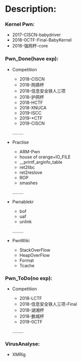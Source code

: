 # Description:

### Kernel Pwn:

- 2017-CISCN-babydriver
- 2018-0CTF-Final-BabyKernel
- 2018-强网杯-core

### Pwn_Done(have exp):

- Competition

  - 2018-CISCN
  - 2018-网鼎杯
  - 2018-信息安全铁人三项
  - 2018-护网杯
  - 2018-HCTF
  - 2018-XNUCA
  - 2019-ISCC
  - 2019-*CTF
  - 2019-CISCN

  .........

- Practise

  - ARM-Pwn
  - house of orange+IO_FILE
  - __printf_arginfo_table
  - ret2libc
  - ret2reslove
  - ROP
  - smashes

  .........

- Pwnablekr

  - bof
  - uaf
  - unlink

  .........

- PwnWiki

  - StackOverFlow
  - HeapOverFlow
  - Format
  - Tcache

### Pwn_ToDo(no exp):

- Competition

  - 2018-LCTF
  - 2018-信息安全铁人三项-Final
  - 2018-湖湘杯
  - 2018-鹏城杯
  - 2019-0CTF

  .........

### VirusAnalyse:

- XMRig

